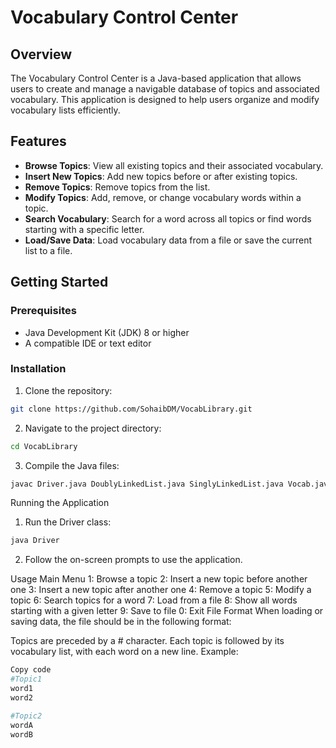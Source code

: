 # Vocabulary Control Center

## Overview

The Vocabulary Control Center is a Java-based application that allows users to create and manage a navigable database of topics and associated vocabulary. This application is designed to help users organize and modify vocabulary lists efficiently.

## Features

- **Browse Topics**: View all existing topics and their associated vocabulary.
- **Insert New Topics**: Add new topics before or after existing topics.
- **Remove Topics**: Remove topics from the list.
- **Modify Topics**: Add, remove, or change vocabulary words within a topic.
- **Search Vocabulary**: Search for a word across all topics or find words starting with a specific letter.
- **Load/Save Data**: Load vocabulary data from a file or save the current list to a file.

## Getting Started

### Prerequisites

- Java Development Kit (JDK) 8 or higher
- A compatible IDE or text editor

### Installation

1. Clone the repository:

```bash
git clone https://github.com/SohaibDM/VocabLibrary.git
```
2. Navigate to the project directory:

```bash
cd VocabLibrary
```
3. Compile the Java files:

```bash
javac Driver.java DoublyLinkedList.java SinglyLinkedList.java Vocab.java
```
Running the Application
1. Run the Driver class:

```bash
java Driver
```
2. Follow the on-screen prompts to use the application.

Usage
Main Menu
1: Browse a topic
2: Insert a new topic before another one
3: Insert a new topic after another one
4: Remove a topic
5: Modify a topic
6: Search topics for a word
7: Load from a file
8: Show all words starting with a given letter
9: Save to file
0: Exit
File Format
When loading or saving data, the file should be in the following format:

Topics are preceded by a # character.
Each topic is followed by its vocabulary list, with each word on a new line.
Example:

```bash
Copy code
#Topic1
word1
word2

#Topic2
wordA
wordB
